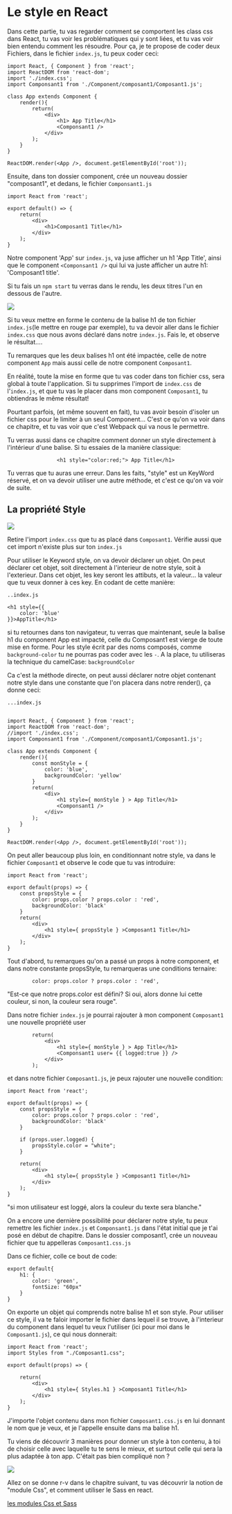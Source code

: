 <h1>Le style en React</h1>

Dans cette partie, tu vas regarder comment se comportent les class css dans React, tu vas voir les problématiques qui y sont liées, et tu vas voir bien entendu comment les résoudre.
Pour ça, je te propose de coder deux Fichiers, dans le fichier ```index.js```, tu peux coder ceci:

```
import React, { Component } from 'react';
import ReactDOM from 'react-dom';
import './index.css';
import Componsant1 from './Component/composant1/Composant1.js';

class App extends Component {
    render(){
        return(
            <div>
                <h1> App Title</h1>
                <Componsant1 />
            </div>
        );
    }
}

ReactDOM.render(<App />, document.getElementById('root'));
```

Ensuite, dans ton dossier component, crée un nouveau dossier "composant1", et dedans, le fichier ```Componsant1.js```

```
import React from 'react';

export default() => {
    return(
        <div>
            <h1>Composant1 Title</h1>
        </div>
    );
}
```

Notre component 'App' sur ```index.js```, va juse afficher un h1 'App Title', ainsi que le component ```<Componsant1 />``` qui lui va juste afficher un autre h1: 'Composant1 title'.

Si tu fais un ```npm start``` tu verras dans le rendu, les deux titres l'un en dessous de l'autre.

<img src="https://media.giphy.com/media/3oEjI5VtIhHvK37WYo/giphy.gif" />

Si tu veux mettre en forme le contenu de la balise h1 de ton fichier ```index.js```(le mettre en rouge par exemple), tu va devoir aller dans le fichier ```index.css``` que nous avons déclaré dans notre ```index.js```. Fais le, et observe le résultat....

Tu remarques que les deux balises h1 ont été impactée, celle de notre component ```App``` mais aussi celle de notre component ```Composant1```.

En réalité, toute la mise en forme que tu vas coder dans ton fichier css, sera global à toute l'application. Si tu supprimes l'import de ```index.css``` de l'```index.js```, et que tu vas le placer dans mon component ```Composant1```, tu obtiendras le même résultat!

Pourtant parfois, (et même souvent en fait), tu vas avoir besoin d'isoler un fichier css pour le limiter à un seul Component...
C'est ce qu'on va voir dans ce chapitre, et tu vas voir que c'est Webpack qui va nous le permettre.

Tu verras aussi dans ce chapitre comment donner un style directement à l'intérieur d'une balise.
Si tu essaies de la manière classique:

```
                <h1 style="color:red;"> App Title</h1>
```
Tu verras que tu auras une erreur. Dans les faits, "style" est un KeyWord réservé, et on va devoir utiliser une autre méthode, et c'est ce qu'on va voir de suite.

<h2>La propriété Style</h2>

<img src="https://i.imgflip.com/1sggbh.gif" />

Retire l'import ```index.css``` que tu as placé dans ```Composant1```. Vérifie aussi que cet import n'existe plus sur ton ```index.js```

Pour utiliser le Keyword style, on va devoir déclarer un objet. On peut déclarer cet objet, soit directement à l'interieur de notre style, soit à l'exterieur.
Dans cet objet, les key seront les attibuts, et la valeur... la valeur que tu veux donner à ces key.
En codant de cette manière:

```
..index.js

<h1 style={{
    color: 'blue'    
}}>AppTitle</h1>

```

si tu retournes dans ton navigateur, tu verras que maintenant, seule la balise h1 du component App est impacté, celle du Composant1 est vierge de toute mise en forme. Pour les style écrit par des noms composés, comme ```background-color``` tu ne pourras pas coder avec les ```-```. A la place, tu utiliseras la technique du camelCase: ```backgroundColor```

Ca c'est la méthode directe, on peut aussi déclarer notre objet contenant notre style dans une constante que l'on placera dans notre render(), ça donne ceci:

```
...index.js


import React, { Component } from 'react';
import ReactDOM from 'react-dom';
//import './index.css';
import Componsant1 from './Component/composant1/Composant1.js';

class App extends Component {
    render(){
        const monStyle = {
            color: 'blue',
            backgroundColor: 'yellow'
        }
        return(
            <div>
                <h1 style={ monStyle } > App Title</h1>
                <Componsant1 />
            </div>
        );
    }
}

ReactDOM.render(<App />, document.getElementById('root'));
```


On peut aller beaucoup plus loin, en conditionnant notre style, va dans le fichier ```Composant1``` et observe le code que tu vas introduire:

```
import React from 'react';

export default(props) => {
    const propsStyle = {
        color: props.color ? props.color : 'red',
        backgroundColor: 'black'
    }
    return(
        <div>
            <h1 style={ propsStyle } >Composant1 Title</h1>
        </div>
    );
}
```

Tout d'abord, tu remarques qu'on a passé un props à notre component, et dans notre constante propsStyle, tu remarqueras une conditions ternaire:

```
        color: props.color ? props.color : 'red',
```

"Est-ce que notre props.color est défini? Si oui, alors donne lui cette couleur, si non, la couleur sera rouge".

Dans notre fichier ```index.js``` je pourrai rajouter à mon component ```Composant1``` une nouvelle propriété user

```
        return(
            <div>
                <h1 style={ monStyle } > App Title</h1>
                <Componsant1 user= {{ logged:true }} />
            </div>
        );
```

et dans notre fichier ```Composant1.js```, je peux rajouter une nouvelle condition:

```
import React from 'react';

export default(props) => {
    const propsStyle = {
        color: props.color ? props.color : 'red',
        backgroundColor: 'black'
    }

    if (props.user.logged) {
        propsStyle.color = "white";
    }

    return(
        <div>
            <h1 style={ propsStyle } >Composant1 Title</h1>
        </div>
    );
}
```

"si mon utilisateur est loggé, alors la couleur du texte sera blanche."

On a encore une dernière possibilité pour déclarer notre style, tu peux remettre les fichier ```index.js``` et ```Componsant1.js``` dans l'état initial que je t'ai posé en début de chapitre. 
Dans le dossier composant1, crée un nouveau fichier que tu appelleras ```Composant1.css.js```

Dans ce fichier, colle ce bout de code:

```
export default{
    h1: {
        color: 'green',
        fontSize: "60px"
    }
}
```

On exporte un objet qui comprends notre balise h1 et son style. Pour utiliser ce style, il va te faloir importer le fichier dans lequel il se trouve, à l'interieur du component dans lequel tu veux l'utiliser (ici pour moi dans le ```Composant1.js```), ce qui nous donnerait:

```
import React from 'react';
import Styles from "./Composant1.css";

export default(props) => {

    return(
        <div>
            <h1 style={ Styles.h1 } >Composant1 Title</h1>
        </div>
    );
}
```

J'importe l'objet contenu dans mon fichier ```Composant1.css.js``` en lui donnant le nom que je veux, et je l'appelle ensuite dans ma balise h1.

Tu viens de découvrir 3 manières pour donner un style à ton contenu, à toi de choisir celle avec laquelle tu te sens le mieux, et surtout celle qui sera la plus adaptée à ton app.
C'était pas bien compliqué non ?

<img src="https://media.tenor.com/images/8fbe862dbf870e0ef2ba6c7e91df28de/tenor.gif" />

Allez on se donne r-v dans le chapitre suivant, tu vas découvrir la notion de "module Css", et comment utiliser le Sass en react.

<a href="https://github.com/GuyVil1/theorie-React/blob/master/17.%20les%20modules%20Css%20et%20Sasss.md">les modules Css et Sass</a>
